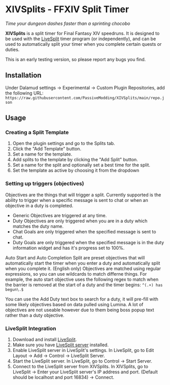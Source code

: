 # XIVSplits - FFXIV Split Timer
*Time your dungeon dashes faster than a sprinting chocobo*

**XIVSplits** is a split timer for Final Fantasy XIV speedruns. 
It is designed to be used with the [LiveSplit](http://livesplit.org/) timer program (or independently), 
and can be used to automatically split your timer when you complete certain quests or duties.

This is an early testing version, so please report any bugs you find.

## Installation
Under Dalamud settings -> Experimental -> Custom Plugin Repositories, add the following URL:
`https://raw.githubusercontent.com/PassiveModding/XIVSplits/main/repo.json`

## Usage
### Creating a Split Template
1. Open the plugin settings and go to the Splits tab.
2. Click the "Add Template" button.
3. Set a name for the template.		
4. Add splits to the template by clicking the "Add Split" button.
5. Set a name for the split and optionally set a best time for the split.
6. Set the template as active by choosing it from the dropdown

### Setting up triggers (objectives)
Objectives are the things that will trigger a split. Currently supported is the ability to trigger when a specific message is sent to chat or when an objective in a duty is completed.

- Generic Objectives are triggered at any time.
- Duty Objectives are only triggered when you are in a duty which matches the duty name.
- Chat Goals are only triggered when the specified message is sent to chat.
- Duty Goals are only triggered when the specified message is in the duty information widget and has it's progress set to 100%.

Auto Start and Auto Completion Split are preset objectives that will automatically start the timer when you enter a duty and automatically split when you complete it. (English only)
Objectives are matched using regular expressions, so you can use wildcards to match differne things.
For example, the auto start objective uses the following regex to match when the barrier is removed at the start of a duty and the timer begins:
`^(.+) has begun\.$`

You can use the Add Duty text box to search for a duty, it will pre-fill with some likely objectives based on data pulled using Lumina. A lot of objectives are not useable however due to them being boss popup text rather than a duty objective.


### LiveSplit Integration
1. Download and install [LiveSplit](http://livesplit.org/).
2. Make sure you have [LiveSplit server](https://github.com/LiveSplit/LiveSplit.Server) installed. 
3. Enable LiveSplit server in LiveSplit's settings. In LiveSplit, go to Edit Layout -> Add -> Control -> LiveSplit Server.
5. Start the LiveSplit server. In LiveSplit, go to Control -> Start Server.
6. Connect to the LiveSplit server from XIVSplits. In XIVSplits, go to LiveSplit -> Enter your LiveSplit server's IP address and port. (Default should be localhost and port 16834) -> Connect.
